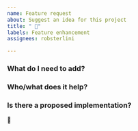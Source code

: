 ```yaml
---
name: Feature request
about: Suggest an idea for this project
title: " 🔧"
labels: Feature enhancement
assignees: robsterlini

---
```


### What do I need to add?


### Who/what does it help?


### Is there a proposed implementation?


:wrench:
